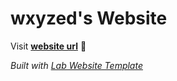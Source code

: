
# wxyzed's Website

Visit **[website url](#)** 🚀

_Built with [Lab Website Template](https://greene-lab.gitbook.io/lab-website-template-docs)_

